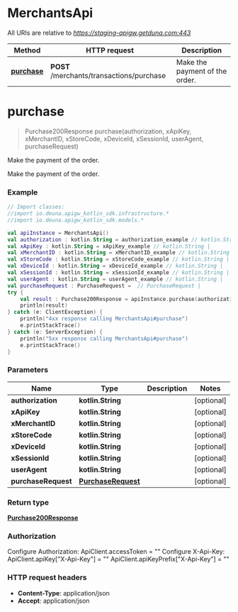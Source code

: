 # MerchantsApi

All URIs are relative to *https://staging-apigw.getduna.com:443*

Method | HTTP request | Description
------------- | ------------- | -------------
[**purchase**](MerchantsApi.md#purchase) | **POST** /merchants/transactions/purchase | Make the payment of the order.


<a id="purchase"></a>
# **purchase**
> Purchase200Response purchase(authorization, xApiKey, xMerchantID, xStoreCode, xDeviceId, xSessionId, userAgent, purchaseRequest)

Make the payment of the order.

Make the payment of the order.

### Example
```kotlin
// Import classes:
//import io.deuna.apigw_kotlin_sdk.infrastructure.*
//import io.deuna.apigw_kotlin_sdk.models.*

val apiInstance = MerchantsApi()
val authorization : kotlin.String = authorization_example // kotlin.String | 
val xApiKey : kotlin.String = xApiKey_example // kotlin.String | 
val xMerchantID : kotlin.String = xMerchantID_example // kotlin.String | 
val xStoreCode : kotlin.String = xStoreCode_example // kotlin.String | 
val xDeviceId : kotlin.String = xDeviceId_example // kotlin.String | 
val xSessionId : kotlin.String = xSessionId_example // kotlin.String | 
val userAgent : kotlin.String = userAgent_example // kotlin.String | 
val purchaseRequest : PurchaseRequest =  // PurchaseRequest | 
try {
    val result : Purchase200Response = apiInstance.purchase(authorization, xApiKey, xMerchantID, xStoreCode, xDeviceId, xSessionId, userAgent, purchaseRequest)
    println(result)
} catch (e: ClientException) {
    println("4xx response calling MerchantsApi#purchase")
    e.printStackTrace()
} catch (e: ServerException) {
    println("5xx response calling MerchantsApi#purchase")
    e.printStackTrace()
}
```

### Parameters

Name | Type | Description  | Notes
------------- | ------------- | ------------- | -------------
 **authorization** | **kotlin.String**|  | [optional]
 **xApiKey** | **kotlin.String**|  | [optional]
 **xMerchantID** | **kotlin.String**|  | [optional]
 **xStoreCode** | **kotlin.String**|  | [optional]
 **xDeviceId** | **kotlin.String**|  | [optional]
 **xSessionId** | **kotlin.String**|  | [optional]
 **userAgent** | **kotlin.String**|  | [optional]
 **purchaseRequest** | [**PurchaseRequest**](PurchaseRequest.md)|  | [optional]

### Return type

[**Purchase200Response**](Purchase200Response.md)

### Authorization


Configure Authorization:
    ApiClient.accessToken = ""
Configure X-Api-Key:
    ApiClient.apiKey["X-Api-Key"] = ""
    ApiClient.apiKeyPrefix["X-Api-Key"] = ""

### HTTP request headers

 - **Content-Type**: application/json
 - **Accept**: application/json

